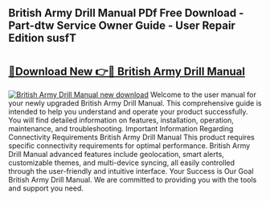 ## British Army Drill Manual PDf Free Download - Part-dtw Service Owner Guide - User Repair Edition susfT

# <h2><a href="http://bc13474.oget.top/?id=British+Army+Drill+Manual">🔗Download New 👉🔴 British Army Drill Manual</a></h2>

[![British Army Drill Manual new download](https://i.imgur.com/5g1atiW.png)](http://bc13474.oget.top/?id=British+Army+Drill+Manual)
Welcome to the user manual for your newly upgraded British Army Drill Manual. This comprehensive guide is intended to help you understand and operate your product successfully. You will find detailed information on features, installation, operation, maintenance, and troubleshooting. Important Information Regarding Connectivity Requirements British Army Drill Manual This product requires specific connectivity requirements for optimal performance. British Army Drill Manual advanced features include geolocation, smart alerts, customizable themes, and multi-device syncing, all easily controlled through the user-friendly and intuitive interface. Your Success is Our Goal British Army Drill Manual. We are committed to providing you with the tools and support you need.

